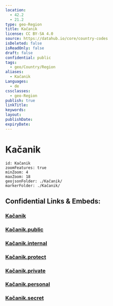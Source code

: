 ```yaml
---
location:
  - 42.2
  - 21.2
type: geo-Region
title: Kačanik
license: CC BY-SA 4.0
source: https://datahub.io/core/country-codes
isDeleted: false
isReadOnly: false
draft: false
confidential: public
tags:
  - geo/Country/Region
aliases:
  - Kačanik
Languages:
  - de
cssclasses:
  - geo-Region
publish: true
linkTitle:
keywords:
layout:
publishDate:
expiryDate:
---
```


# Kačanik

```leaflet
id: Kačanik
zoomFeatures: true 
minZoom: 4 
maxZoom: 18
geojsonFolder: ./Kačanik/
markerFolder: ./Kačanik/
```


## Confidential Links & Embeds: 

### [Kačanik](/_Standards/Earth/Continent/Europe/Europe~South/Kosovo/districts~Kosovo/Uroševac/counties~Uroševac/Kačanik.md) 

### [Kačanik.public](/_public/Earth/Continent/Europe/Europe~South/Kosovo/districts~Kosovo/Uroševac/counties~Uroševac/Kačanik.public.md) 

### [Kačanik.internal](/_internal/Earth/Continent/Europe/Europe~South/Kosovo/districts~Kosovo/Uroševac/counties~Uroševac/Kačanik.internal.md) 

### [Kačanik.protect](/_protect/Earth/Continent/Europe/Europe~South/Kosovo/districts~Kosovo/Uroševac/counties~Uroševac/Kačanik.protect.md) 

### [Kačanik.private](/_private/Earth/Continent/Europe/Europe~South/Kosovo/districts~Kosovo/Uroševac/counties~Uroševac/Kačanik.private.md) 

### [Kačanik.personal](/_personal/Earth/Continent/Europe/Europe~South/Kosovo/districts~Kosovo/Uroševac/counties~Uroševac/Kačanik.personal.md) 

### [Kačanik.secret](/_secret/Earth/Continent/Europe/Europe~South/Kosovo/districts~Kosovo/Uroševac/counties~Uroševac/Kačanik.secret.md)


